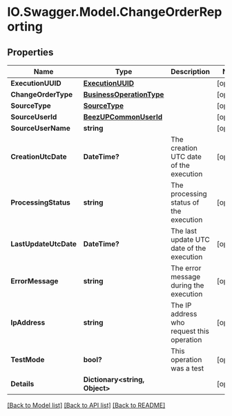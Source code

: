 # IO.Swagger.Model.ChangeOrderReporting
## Properties

Name | Type | Description | Notes
------------ | ------------- | ------------- | -------------
**ExecutionUUID** | [**ExecutionUUID**](ExecutionUUID.md) |  | [optional] 
**ChangeOrderType** | [**BusinessOperationType**](BusinessOperationType.md) |  | [optional] 
**SourceType** | [**SourceType**](SourceType.md) |  | [optional] 
**SourceUserId** | [**BeezUPCommonUserId**](BeezUPCommonUserId.md) |  | [optional] 
**SourceUserName** | **string** |  | [optional] 
**CreationUtcDate** | **DateTime?** | The creation UTC date of the execution | [optional] 
**ProcessingStatus** | **string** | The processing status of the execution | [optional] 
**LastUpdateUtcDate** | **DateTime?** | The last update UTC date of the execution | [optional] 
**ErrorMessage** | **string** | The error message during the execution | [optional] 
**IpAddress** | **string** | The IP address who request this operation | [optional] 
**TestMode** | **bool?** | This operation was a test | [optional] 
**Details** | **Dictionary&lt;string, Object&gt;** |  | [optional] 

[[Back to Model list]](../README.md#documentation-for-models) [[Back to API list]](../README.md#documentation-for-api-endpoints) [[Back to README]](../README.md)

